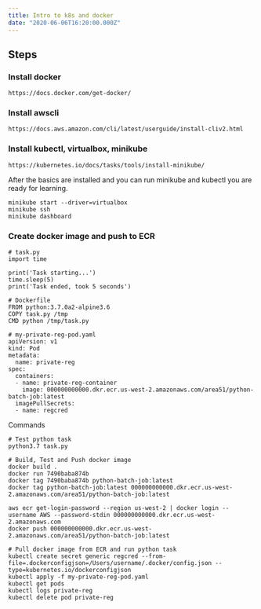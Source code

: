 ```yaml
---
title: Intro to k8s and docker
date: "2020-06-06T16:20:00.000Z"
---
```

## Steps

### Install docker
```
https://docs.docker.com/get-docker/
```

### Install awscli
```
https://docs.aws.amazon.com/cli/latest/userguide/install-cliv2.html
```

### Install kubectl, virtualbox, minikube
```
https://kubernetes.io/docs/tasks/tools/install-minikube/
```

After the basics are installed and you can run minikube and kubectl you are ready for learning.
```
minikube start --driver=virtualbox
minikube ssh
minikube dashboard
```

### Create docker image and push to ECR

```
# task.py
import time

print('Task starting...')
time.sleep(5)
print('Task ended, took 5 seconds')
```

```
# Dockerfile
FROM python:3.7.0a2-alpine3.6
COPY task.py /tmp
CMD python /tmp/task.py
```

```
# my-private-reg-pod.yaml
apiVersion: v1
kind: Pod
metadata:
  name: private-reg
spec:
  containers:
  - name: private-reg-container
    image: 000000000000.dkr.ecr.us-west-2.amazonaws.com/area51/python-batch-job:latest
  imagePullSecrets:
  - name: regcred
```

Commands
```
# Test python task
python3.7 task.py

# Build, Test and Push docker image
docker build .
docker run 7490baba874b
docker tag 7490baba874b python-batch-job:latest
docker tag python-batch-job:latest 000000000000.dkr.ecr.us-west-2.amazonaws.com/area51/python-batch-job:latest

aws ecr get-login-password --region us-west-2 | docker login --username AWS --password-stdin 000000000000.dkr.ecr.us-west-2.amazonaws.com
docker push 000000000000.dkr.ecr.us-west-2.amazonaws.com/area51/python-batch-job:latest

# Pull docker image from ECR and run python task
kubectl create secret generic regcred --from-file=.dockerconfigjson=/Users/username/.docker/config.json --type=kubernetes.io/dockerconfigjson
kubectl apply -f my-private-reg-pod.yaml
kubectl get pods
kubectl logs private-reg
kubectl delete pod private-reg
```
